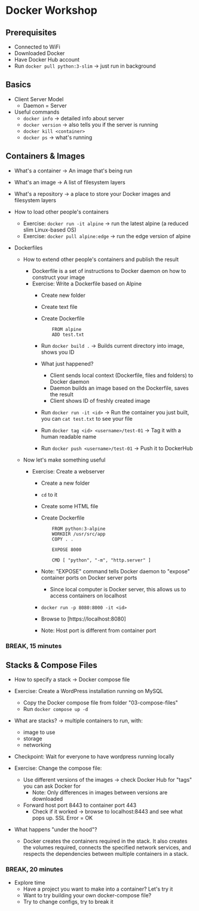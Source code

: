 # Docker Workshop

## Prerequisites
* Connected to WiFi
* Downloaded Docker
* Have Docker Hub account
* Run `docker pull python:3-slim` -> just run in background

## Basics

* Client Server Model
    * Daemon = Server
* Useful commands
    * `docker info` -> detailed info about server
    * `docker version` -> also tells you if the server is running
    * `docker kill <container>`
    * `docker ps` -> what's running

## Containers & Images

* What's a container -> An image that's being run
* What's an image -> A list of filesystem layers
* What's a repository -> a place to store your Docker images and filesystem layers

* How to load other people's containers
    * Exercise: `docker run -it alpine` -> run the latest alpine (a reduced slim Linux-based OS)
    * Exercise: `docker pull alpine:edge` -> run the edge version of alpine

* Dockerfiles
    * How to extend other people's containers and publish the result
        * Dockerfile is a set of instructions to Docker daemon on how to construct your image
        * Exercise: Write a Dockerfile based on Alpine
            * Create new folder
            * Create text file
            * Create Dockerfile
                ```
                    FROM alpine
                    ADD test.txt
                ```
            * Run `docker build .` -> Builds current directory into image, shows you ID
            * What just happened?
                * Client sends local context (Dockerfile, files and folders) to Docker daemon
                * Daemon builds an image based on the Dockerfile, saves the result
                * Client shows ID of freshly created image

            * Run `docker run -it <id>` -> Run the container you just built, you can `cat test.txt` to see your file
            * Run `docker tag <id> <username>/test-01` -> Tag it with a human readable name
            * Run `docker push <username>/test-01` -> Push it to DockerHub

    * Now let's make something useful
        * Exercise: Create a webserver
            * Create a new folder
            * `cd` to it
            * Create some HTML file
            * Create Dockerfile
                ```
                    FROM python:3-alpine
                    WORKDIR /usr/src/app
                    COPY . .

                    EXPOSE 8000

                    CMD [ "python", "-m", "http.server" ]
                ```
            * Note: "EXPOSE" command tells Docker daemon to "expose" container ports on Docker server ports
                * Since local computer is Docker server, this allows us to access containers on localhost
            
            * `docker run -p 8080:8000 -it <id>`

            * Browse to [https://localhost:8080]
            * Note: Host port is different from container port
            
### BREAK, 15 minutes

## Stacks & Compose Files
* How to specify a stack -> Docker compose file

* Exercise: Create a WordPress installation running on MySQL
    * Copy the Docker compose file from folder "03-compose-files"
    * Run `docker compose up -d`

* What are stacks? -> multiple containers to run, with:
    * image to use
    * storage
    * networking

* Checkpoint: Wait for everyone to have wordpress running locally

* Exercise: Change the compose file:
    * Use different versions of the images -> check Docker Hub for "tags" you can ask Docker for
        * Note: Only differences in images between versions are downloaded
    * Forward host port 8443 to container port 443
        * Check if it worked -> browse to localhost:8443 and see what pops up. SSL Error = OK

* What happens "under the hood"?
    * Docker creates the containers required in the stack. It also creates the volumes required, connects the specified network services, and respects the dependencies between multiple containers in a stack.

### BREAK, 20 minutes
* Explore time
    * Have a project you want to make into a container? Let's try it
    * Want to try building your own docker-compose file?
    * Try to change configs, try to break it